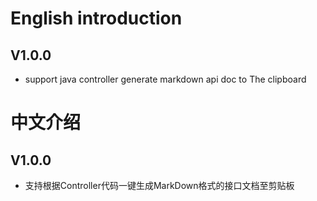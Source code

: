 <!-- Plugin description -->

# English introduction

## V1.0.0
- support java controller generate markdown api doc to The clipboard

# 中文介绍

## V1.0.0
- 支持根据Controller代码一键生成MarkDown格式的接口文档至剪贴板

<!-- Plugin description end -->